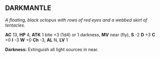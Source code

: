## DARKMANTLE

_A floating, black octopus with rows of red eyes and a webbed skirt of tentacles._

**AC** 13, **HP** 4, **ATK** 1 bite +3 (1d4) or 1 darkness, **MV** near (fly), **S** -2 **D** +3 **C** +0 **I** -3 **W** +0 **Ch** -3, **AL** N, **LV** 1

**Darkness:** Extinguish all light sources in near.

